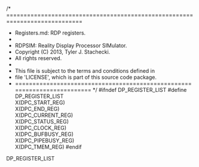 /* ============================================================================
 *  Registers.md: RDP registers.
 *
 *  RDPSIM: Reality Display Processor SIMulator.
 *  Copyright (C) 2013, Tyler J. Stachecki.
 *  All rights reserved.
 *
 *  This file is subject to the terms and conditions defined in
 *  file 'LICENSE', which is part of this source code package.
 * ========================================================================= */
#ifndef DP_REGISTER_LIST
#define DP_REGISTER_LIST \
  X(DPC_START_REG) \
  X(DPC_END_REG) \
  X(DPC_CURRENT_REG) \
  X(DPC_STATUS_REG) \
  X(DPC_CLOCK_REG) \
  X(DPC_BUFBUSY_REG) \
  X(DPC_PIPEBUSY_REG) \
  X(DPC_TMEM_REG)
#endif

DP_REGISTER_LIST

